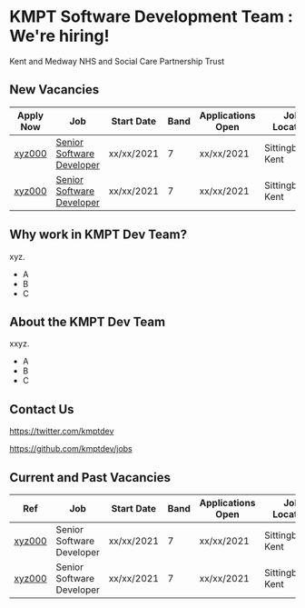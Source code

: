 # KMPT Software Development Team : We're hiring!
Kent and Medway NHS and Social Care Partnership Trust

## New Vacancies

|Apply Now |Job | Start Date | Band | Applications Open | Job Location | Contact |
|------|------|------|--|----|----|----|
|[xyz000](tracs)|[Senior Software Developer](jobs/2021/senior-software-developer.md)|xx/xx/2021|7|xx/xx/2021|Sittingborne, Kent|[Chat!](mailto:kmpt.jointhedevteam@nhs.net) |
|[xyz000](tracs)|[Senior Software Developer](jobs/2021/senior-software-developer.md)|xx/xx/2021|7|xx/xx/2021|Sittingborne, Kent|[Chat!](mailto:kmpt.jointhedevteam@nhs.net)  |

## Why work in KMPT Dev Team?

xyz. 

- A
- B
- C

## About the KMPT Dev Team

xxyz. 

- A
- B
- C

## Contact Us
https://twitter.com/kmptdev

https://github.com/kmptdev/jobs

## Current and Past Vacancies

|Ref |Job | Start Date | Band | Applications Open | Job Location | Contact |
|------|------|------|--|----|----|----|
|[xyz000](tracs)|Senior Software Developer|xx/xx/2021|7|xx/xx/2021|Sittingborne, Kent|[Chat!](mailto:kmpt.jointhedevteam@nhs.net) |
|[xyz000](tracs)|Senior Software Developer|xx/xx/2021|7|xx/xx/2021|Sittingborne, Kent|[Chat!](mailto:kmpt.jointhedevteam@nhs.net) |
